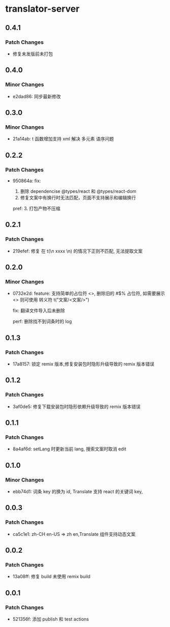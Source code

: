 # translator-server

## 0.4.1

### Patch Changes

-   修复未发版前未打包

## 0.4.0

### Minor Changes

-   e2dad86: 同步最新修改

## 0.3.0

### Minor Changes

-   21a14ab: t 函数增加支持 xml 解决 多元素 语序问题

## 0.2.2

### Patch Changes

-   950864a: fix:

    1. 删除 dependencise @types/react 和 @types/react-dom
    2. 修复文案中有换行时无法匹配，页面不支持展示和编辑换行

    pref: 3. 打包产物不压缩

## 0.2.1

### Patch Changes

-   219efef: 修复 在 t(\n xxxx \n) 的情况下正则不匹配, 无法提取文案

## 0.2.0

### Minor Changes

-   0732e2d: feature: 支持简单的占位符 <>, 删除旧的 #$% 占位符, 如需要展示 <> 则可使用 转义符 t("文案/<文案/>")

    fix: 翻译文件导入后未删除

    perf: 删除找不到词条时的 log

## 0.1.3

### Patch Changes

-   17a8157: 锁定 remix 版本,修复安装包时隐形升级导致的 remix 版本错误

## 0.1.2

### Patch Changes

-   3af0de5: 修复下载安装包时隐形依赖升级导致的 remix 版本错误

## 0.1.1

### Patch Changes

-   8a4af6d: setLang 时更新当前 lang, 搜索文案时取消 edit

## 0.1.0

### Minor Changes

-   ebb74d1: 词条 key 的换为 id, Translate 支持 react 的关键词 key,

## 0.0.3

### Patch Changes

-   ca5c1e1: zh-CH en-US => zh en,Translate 组件支持动态文案

## 0.0.2

### Patch Changes

-   13a08ff: 修复 build 未使用 remix build

## 0.0.1

### Patch Changes

-   521356f: 添加 publish 和 test actions
